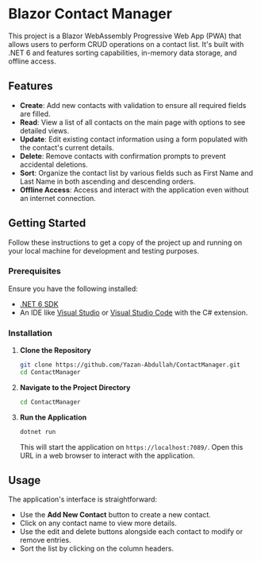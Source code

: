 # Blazor Contact Manager

This project is a Blazor WebAssembly Progressive Web App (PWA) that allows users to perform CRUD operations on a contact list. It's built with .NET 6 and features sorting capabilities, in-memory data storage, and offline access.

## Features

- **Create**: Add new contacts with validation to ensure all required fields are filled.
- **Read**: View a list of all contacts on the main page with options to see detailed views.
- **Update**: Edit existing contact information using a form populated with the contact's current details.
- **Delete**: Remove contacts with confirmation prompts to prevent accidental deletions.
- **Sort**: Organize the contact list by various fields such as First Name and Last Name in both ascending and descending orders.
- **Offline Access**: Access and interact with the application even without an internet connection.

## Getting Started

Follow these instructions to get a copy of the project up and running on your local machine for development and testing purposes.

### Prerequisites

Ensure you have the following installed:
- [.NET 6 SDK](https://dotnet.microsoft.com/download/dotnet/6.0)
- An IDE like [Visual Studio](https://visualstudio.microsoft.com/) or [Visual Studio Code](https://code.visualstudio.com/) with the C# extension.

### Installation

1. **Clone the Repository**

    ```bash
    git clone https://github.com/Yazan-Abdullah/ContactManager.git
    cd ContactManager
    ```

2. **Navigate to the Project Directory**

    ```bash
    cd ContactManager
    ```

3. **Run the Application**

    ```bash
    dotnet run
    ```

    This will start the application on `https://localhost:7089/`. Open this URL in a web browser to interact with the application.

## Usage

The application's interface is straightforward:
- Use the **Add New Contact** button to create a new contact.
- Click on any contact name to view more details.
- Use the edit and delete buttons alongside each contact to modify or remove entries.
- Sort the list by clicking on the column headers.
